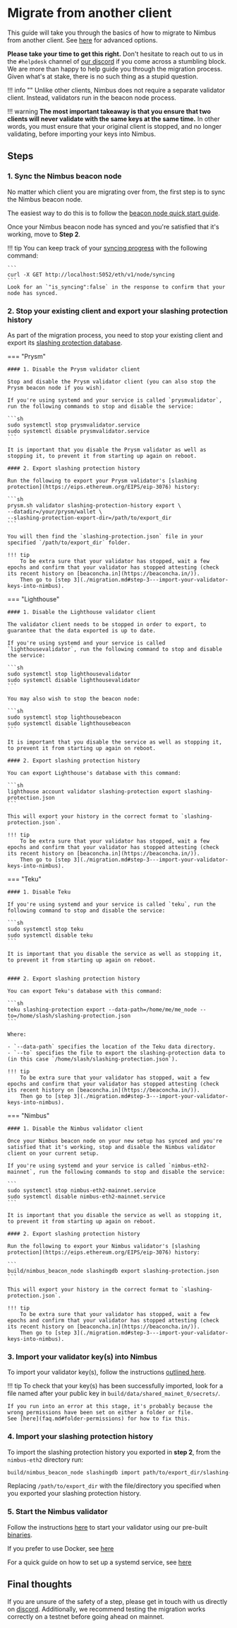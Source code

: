 # Migrate from another client

This guide will take you through the basics of how to migrate to Nimbus from another client.
See [here](./migration-options.md) for advanced options.

**Please take your time to get this right.**
Don't hesitate to reach out to us in the `#helpdesk` channel of [our discord](https://discord.gg/j3nYBUeEad) if you come across a stumbling block.
We are more than happy to help guide you through the migration process.
Given what's at stake, there is no such thing as a stupid question.

!!! info ""
    Unlike other clients, Nimbus does not require a separate validator client.
    Instead, validators run in the beacon node process.

!!! warning
    **The most important takeaway is that you ensure that two clients will never validate with the same keys at the same time.**
    In other words, you must ensure that your original client is stopped, and no longer validating, before importing your keys into Nimbus.

## Steps

### 1. Sync the Nimbus beacon node

No matter which client you are migrating over from, the first step is to sync the Nimbus beacon node.

The easiest way to do this is to follow the [beacon node quick start guide](./quick-start.md).

Once your Nimbus beacon node has synced and you're satisfied that it's working, move to **Step 2**.

!!! tip
    You can keep track of your [syncing progress](keep-an-eye.md#keep-track-of-your-syncing-progress) with the following command:

    ```
    curl -X GET http://localhost:5052/eth/v1/node/syncing
    ```
    Look for an `"is_syncing":false` in the response to confirm that your node has synced.

### 2. Stop your existing client and export your slashing protection history

As part of the migration process, you need to stop your existing client and export its [slashing protection database](https://eips.ethereum.org/EIPS/eip-3076).

=== "Prysm"

    #### 1. Disable the Prysm validator client

    Stop and disable the Prysm validator client (you can also stop the Prysm beacon node if you wish).

    If you're using systemd and your service is called `prysmvalidator`, run the following commands to stop and disable the service:

    ```sh
    sudo systemctl stop prysmvalidator.service
    sudo systemctl disable prysmvalidator.service
    ```

    It is important that you disable the Prysm validator as well as stopping it, to prevent it from starting up again on reboot.

    #### 2. Export slashing protection history

    Run the following to export your Prysm validator's [slashing protection](https://eips.ethereum.org/EIPS/eip-3076) history:

    ```sh
    prysm.sh validator slashing-protection-history export \
    --datadir=/your/prysm/wallet \
    --slashing-protection-export-dir=/path/to/export_dir
    ```

    You will then find the `slashing-protection.json` file in your specified `/path/to/export_dir` folder.

    !!! tip
        To be extra sure that your validator has stopped, wait a few epochs and confirm that your validator has stopped attesting (check its recent history on [beaconcha.in](https://beaconcha.in/)).
        Then go to [step 3](./migration.md#step-3---import-your-validator-keys-into-nimbus).

=== "Lighthouse"

    #### 1. Disable the Lighthouse validator client

    The validator client needs to be stopped in order to export, to guarantee that the data exported is up to date.

    If you're using systemd and your service is called `lighthousevalidator`, run the following command to stop and disable the service:

    ```sh
    sudo systemctl stop lighthousevalidator
    sudo systemctl disable lighthousevalidator
    ```

    You may also wish to stop the beacon node:

    ```sh
    sudo systemctl stop lighthousebeacon
    sudo systemctl disable lighthousebeacon
    ```

    It is important that you disable the service as well as stopping it, to prevent it from starting up again on reboot.

    #### 2. Export slashing protection history

    You can export Lighthouse's database with this command:

    ```sh
    lighthouse account validator slashing-protection export slashing-protection.json
    ```

    This will export your history in the correct format to `slashing-protection.json`.

    !!! tip
        To be extra sure that your validator has stopped, wait a few epochs and confirm that your validator has stopped attesting (check its recent history on [beaconcha.in](https://beaconcha.in/)).
        Then go to [step 3](./migration.md#step-3---import-your-validator-keys-into-nimbus).

=== "Teku"

    #### 1. Disable Teku

    If you're using systemd and your service is called `teku`, run the following command to stop and disable the service:

    ```sh
    sudo systemctl stop teku
    sudo systemctl disable teku
    ```

    It is important that you disable the service as well as stopping it, to prevent it from starting up again on reboot.


    #### 2. Export slashing protection history

    You can export Teku's database with this command:

    ```sh
    teku slashing-protection export --data-path=/home/me/me_node --to=/home/slash/slashing-protection.json
    ```

    Where:

    - `--data-path` specifies the location of the Teku data directory.
    - `--to` specifies the file to export the slashing-protection data to (in this case `/home/slash/slashing-protection.json`).

    !!! tip
        To be extra sure that your validator has stopped, wait a few epochs and confirm that your validator has stopped attesting (check its recent history on [beaconcha.in](https://beaconcha.in/)).
        Then go to [step 3](./migration.md#step-3---import-your-validator-keys-into-nimbus).

=== "Nimbus"

    #### 1. Disable the Nimbus validator client

    Once your Nimbus beacon node on your new setup has synced and you're satisfied that it's working, stop and disable the Nimbus validator client on your current setup.

    If you're using systemd and your service is called `nimbus-eth2-mainnet`, run the following commands to stop and disable the service:

    ```
    sudo systemctl stop nimbus-eth2-mainnet.service
    sudo systemctl disable nimbus-eth2-mainnet.service
    ```

    It is important that you disable the service as well as stopping it, to prevent it from starting up again on reboot.

    #### 2. Export slashing protection history

    Run the following to export your Nimbus validator's [slashing protection](https://eips.ethereum.org/EIPS/eip-3076) history:

    ```
    build/nimbus_beacon_node slashingdb export slashing-protection.json
    ```

    This will export your history in the correct format to `slashing-protection.json`.

    !!! tip
        To be extra sure that your validator has stopped, wait a few epochs and confirm that your validator has stopped attesting (check its recent history on [beaconcha.in](https://beaconcha.in/)).
        Then go to [step 3](./migration.md#step-3---import-your-validator-keys-into-nimbus).


### 3. Import your validator key(s) into Nimbus

To import your validator key(s), follow the instructions [outlined here](./keys.md).

!!! tip
    To check that your key(s) has been successfully imported, look for a file named after your public key in `build/data/shared_mainet_0/secrets/`.

    If you run into an error at this stage, it's probably because the wrong permissions have been set on either a folder or file.
    See [here](faq.md#folder-permissions) for how to fix this.


### 4. Import your slashing protection history

To import the slashing protection history you exported in **step 2**, from the `nimbus-eth2` directory run:

```sh
build/nimbus_beacon_node slashingdb import path/to/export_dir/slashing-protection.json
```

Replacing `/path/to/export_dir` with the file/directory you specified when you exported your slashing protection history.

### 5. Start the Nimbus validator

Follow the instructions [here](./connect-eth2.md) to start your validator using our pre-built [binaries](./binaries.md).

If you prefer to use Docker, see [here](./docker.md)

For a quick guide on how to set up a systemd service, see [here](./beacon-node-systemd.md)

## Final thoughts

If you are unsure of the safety of a step, please get in touch with us directly on [discord](https://discord.gg/nnNEBvHu3m).
Additionally, we recommend testing the migration works correctly on a testnet before going ahead on mainnet.






